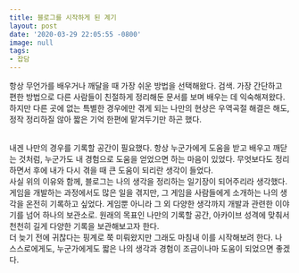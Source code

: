 ```yaml
---
title: 블로그를 시작하게 된 계기
layout: post
date: '2020-03-29 22:05:55 -0800'
image: null
tags:
- 잡담
---
```


항상 무언가를 배우거나 깨달을 때 가장 쉬운 방법을 선택해왔다. 검색. 가장 간단하고 편한 방법으로 다른 사람들이 친절하게 정리해둔 문서를 보며 배우는 데 익숙해져왔다. 하지만 다른 곳에 없는 특별한 경우에만 겪게 되는 나만의 현상은 우역곡절 해결은 해도, 정작 정리하질 않아 짧은 기억 한편에 맡겨두기만 하곤 했다.

<br>
내겐 나만의 경우를 기록할 공간이 필요했다. 항상 누군가에게 도움을 받고 배우고 깨닫는 것처럼, 누군가도 내 경험으로 도움을 얻었으면 하는 마음이 있었다. 무엇보다도 정리하면서 후에 내가 다시 겪을 때 큰 도움이 되리란 생각이 들었다.

<br>
사실 위의 이유와 함께, 블로그는 나의 생각을 정리하는 일기장이 되어주리라 생각했다. 게임을 개발하는 과정에서도 많은 일을 겪지만, 그 게임을 사람들에게 소개하는 나의 생각을 온전히 기록하고 싶었다. 게임뿐 아니라 그 외 다양한 생각까지 개발과 관련한 이야기를 넘어 하나의 보관소로. 원래의 목표인 나만의 기록할 공간, 아카이브 성격에 맞춰서 천천히 길게 다양한 기록을 보관해보고자 한다.

<br>
더 늦기 전에 귀찮다는 핑계로 쭉 미뤄왔지만 그래도 마침내 이를 시작해보려 한다. 나 스스로에게도, 누군가에게도 짧은 나의 생각과 경험이 조금이나마 도움이 되었으면 좋겠다.

